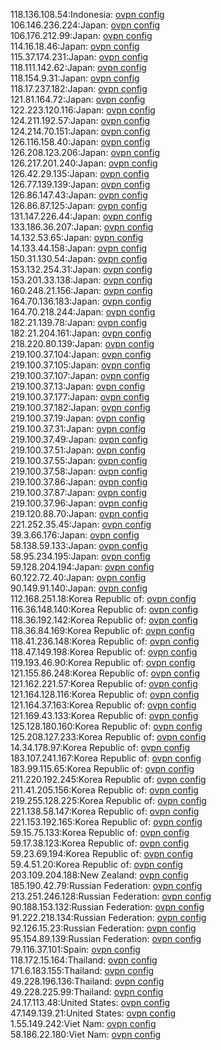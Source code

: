 118.136.108.54:Indonesia: [ovpn config](vpn/118_136_108_54.ovpn)  
106.146.236.224:Japan: [ovpn config](vpn/106_146_236_224.ovpn)  
106.176.212.99:Japan: [ovpn config](vpn/106_176_212_99.ovpn)  
114.16.18.46:Japan: [ovpn config](vpn/114_16_18_46.ovpn)  
115.37.174.231:Japan: [ovpn config](vpn/115_37_174_231.ovpn)  
118.111.142.62:Japan: [ovpn config](vpn/118_111_142_62.ovpn)  
118.154.9.31:Japan: [ovpn config](vpn/118_154_9_31.ovpn)  
118.17.237.182:Japan: [ovpn config](vpn/118_17_237_182.ovpn)  
121.81.164.72:Japan: [ovpn config](vpn/121_81_164_72.ovpn)  
122.223.120.116:Japan: [ovpn config](vpn/122_223_120_116.ovpn)  
124.211.192.57:Japan: [ovpn config](vpn/124_211_192_57.ovpn)  
124.214.70.151:Japan: [ovpn config](vpn/124_214_70_151.ovpn)  
126.116.158.40:Japan: [ovpn config](vpn/126_116_158_40.ovpn)  
126.208.123.206:Japan: [ovpn config](vpn/126_208_123_206.ovpn)  
126.217.201.240:Japan: [ovpn config](vpn/126_217_201_240.ovpn)  
126.42.29.135:Japan: [ovpn config](vpn/126_42_29_135.ovpn)  
126.77.139.139:Japan: [ovpn config](vpn/126_77_139_139.ovpn)  
126.86.147.43:Japan: [ovpn config](vpn/126_86_147_43.ovpn)  
126.86.87.125:Japan: [ovpn config](vpn/126_86_87_125.ovpn)  
131.147.226.44:Japan: [ovpn config](vpn/131_147_226_44.ovpn)  
133.186.36.207:Japan: [ovpn config](vpn/133_186_36_207.ovpn)  
14.132.53.65:Japan: [ovpn config](vpn/14_132_53_65.ovpn)  
14.133.44.158:Japan: [ovpn config](vpn/14_133_44_158.ovpn)  
150.31.130.54:Japan: [ovpn config](vpn/150_31_130_54.ovpn)  
153.132.254.31:Japan: [ovpn config](vpn/153_132_254_31.ovpn)  
153.201.33.138:Japan: [ovpn config](vpn/153_201_33_138.ovpn)  
160.248.21.156:Japan: [ovpn config](vpn/160_248_21_156.ovpn)  
164.70.136.183:Japan: [ovpn config](vpn/164_70_136_183.ovpn)  
164.70.218.244:Japan: [ovpn config](vpn/164_70_218_244.ovpn)  
182.21.139.78:Japan: [ovpn config](vpn/182_21_139_78.ovpn)  
182.21.204.161:Japan: [ovpn config](vpn/182_21_204_161.ovpn)  
218.220.80.139:Japan: [ovpn config](vpn/218_220_80_139.ovpn)  
219.100.37.104:Japan: [ovpn config](vpn/219_100_37_104.ovpn)  
219.100.37.105:Japan: [ovpn config](vpn/219_100_37_105.ovpn)  
219.100.37.107:Japan: [ovpn config](vpn/219_100_37_107.ovpn)  
219.100.37.13:Japan: [ovpn config](vpn/219_100_37_13.ovpn)  
219.100.37.177:Japan: [ovpn config](vpn/219_100_37_177.ovpn)  
219.100.37.182:Japan: [ovpn config](vpn/219_100_37_182.ovpn)  
219.100.37.19:Japan: [ovpn config](vpn/219_100_37_19.ovpn)  
219.100.37.31:Japan: [ovpn config](vpn/219_100_37_31.ovpn)  
219.100.37.49:Japan: [ovpn config](vpn/219_100_37_49.ovpn)  
219.100.37.51:Japan: [ovpn config](vpn/219_100_37_51.ovpn)  
219.100.37.55:Japan: [ovpn config](vpn/219_100_37_55.ovpn)  
219.100.37.58:Japan: [ovpn config](vpn/219_100_37_58.ovpn)  
219.100.37.86:Japan: [ovpn config](vpn/219_100_37_86.ovpn)  
219.100.37.87:Japan: [ovpn config](vpn/219_100_37_87.ovpn)  
219.100.37.96:Japan: [ovpn config](vpn/219_100_37_96.ovpn)  
219.120.88.70:Japan: [ovpn config](vpn/219_120_88_70.ovpn)  
221.252.35.45:Japan: [ovpn config](vpn/221_252_35_45.ovpn)  
39.3.66.176:Japan: [ovpn config](vpn/39_3_66_176.ovpn)  
58.138.59.133:Japan: [ovpn config](vpn/58_138_59_133.ovpn)  
58.95.234.195:Japan: [ovpn config](vpn/58_95_234_195.ovpn)  
59.128.204.194:Japan: [ovpn config](vpn/59_128_204_194.ovpn)  
60.122.72.40:Japan: [ovpn config](vpn/60_122_72_40.ovpn)  
90.149.91.140:Japan: [ovpn config](vpn/90_149_91_140.ovpn)  
112.168.251.18:Korea Republic of: [ovpn config](vpn/112_168_251_18.ovpn)  
116.36.148.140:Korea Republic of: [ovpn config](vpn/116_36_148_140.ovpn)  
118.36.192.142:Korea Republic of: [ovpn config](vpn/118_36_192_142.ovpn)  
118.36.84.169:Korea Republic of: [ovpn config](vpn/118_36_84_169.ovpn)  
118.41.236.148:Korea Republic of: [ovpn config](vpn/118_41_236_148.ovpn)  
118.47.149.198:Korea Republic of: [ovpn config](vpn/118_47_149_198.ovpn)  
119.193.46.90:Korea Republic of: [ovpn config](vpn/119_193_46_90.ovpn)  
121.155.86.248:Korea Republic of: [ovpn config](vpn/121_155_86_248.ovpn)  
121.162.221.57:Korea Republic of: [ovpn config](vpn/121_162_221_57.ovpn)  
121.164.128.116:Korea Republic of: [ovpn config](vpn/121_164_128_116.ovpn)  
121.164.37.163:Korea Republic of: [ovpn config](vpn/121_164_37_163.ovpn)  
121.169.43.133:Korea Republic of: [ovpn config](vpn/121_169_43_133.ovpn)  
125.128.180.160:Korea Republic of: [ovpn config](vpn/125_128_180_160.ovpn)  
125.208.127.233:Korea Republic of: [ovpn config](vpn/125_208_127_233.ovpn)  
14.34.178.97:Korea Republic of: [ovpn config](vpn/14_34_178_97.ovpn)  
183.107.241.167:Korea Republic of: [ovpn config](vpn/183_107_241_167.ovpn)  
183.99.115.65:Korea Republic of: [ovpn config](vpn/183_99_115_65.ovpn)  
211.220.192.245:Korea Republic of: [ovpn config](vpn/211_220_192_245.ovpn)  
211.41.205.156:Korea Republic of: [ovpn config](vpn/211_41_205_156.ovpn)  
219.255.128.225:Korea Republic of: [ovpn config](vpn/219_255_128_225.ovpn)  
221.138.58.147:Korea Republic of: [ovpn config](vpn/221_138_58_147.ovpn)  
221.153.192.165:Korea Republic of: [ovpn config](vpn/221_153_192_165.ovpn)  
59.15.75.133:Korea Republic of: [ovpn config](vpn/59_15_75_133.ovpn)  
59.17.38.123:Korea Republic of: [ovpn config](vpn/59_17_38_123.ovpn)  
59.23.69.194:Korea Republic of: [ovpn config](vpn/59_23_69_194.ovpn)  
59.4.51.20:Korea Republic of: [ovpn config](vpn/59_4_51_20.ovpn)  
203.109.204.188:New Zealand: [ovpn config](vpn/203_109_204_188.ovpn)  
185.190.42.79:Russian Federation: [ovpn config](vpn/185_190_42_79.ovpn)  
213.251.246.128:Russian Federation: [ovpn config](vpn/213_251_246_128.ovpn)  
90.188.153.132:Russian Federation: [ovpn config](vpn/90_188_153_132.ovpn)  
91.222.218.134:Russian Federation: [ovpn config](vpn/91_222_218_134.ovpn)  
92.126.15.23:Russian Federation: [ovpn config](vpn/92_126_15_23.ovpn)  
95.154.89.139:Russian Federation: [ovpn config](vpn/95_154_89_139.ovpn)  
79.116.37.101:Spain: [ovpn config](vpn/79_116_37_101.ovpn)  
118.172.15.164:Thailand: [ovpn config](vpn/118_172_15_164.ovpn)  
171.6.183.155:Thailand: [ovpn config](vpn/171_6_183_155.ovpn)  
49.228.196.136:Thailand: [ovpn config](vpn/49_228_196_136.ovpn)  
49.228.225.99:Thailand: [ovpn config](vpn/49_228_225_99.ovpn)  
24.17.113.48:United States: [ovpn config](vpn/24_17_113_48.ovpn)  
47.149.139.21:United States: [ovpn config](vpn/47_149_139_21.ovpn)  
1.55.149.242:Viet Nam: [ovpn config](vpn/1_55_149_242.ovpn)  
58.186.22.180:Viet Nam: [ovpn config](vpn/58_186_22_180.ovpn)  
